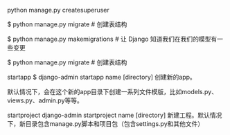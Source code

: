 python manage.py createsuperuser

$ python manage.py migrate # 创建表结构

$ python manage.py makemigrations # 让 Django 知道我们在我们的模型有一些变更 

$ python manage.py migrate # 创建表结构

startapp
$ django-admin startapp name [directory]
创建新的app。

默认情况下，会在这个新的app目录下创建一系列文件模版，比如models.py、views.py、admin.py等等。

startproject django-admin startproject name [directory]
新建工程。默认情况下，新目录包含manage.py脚本和项目包（包含settings.py和其他文件）